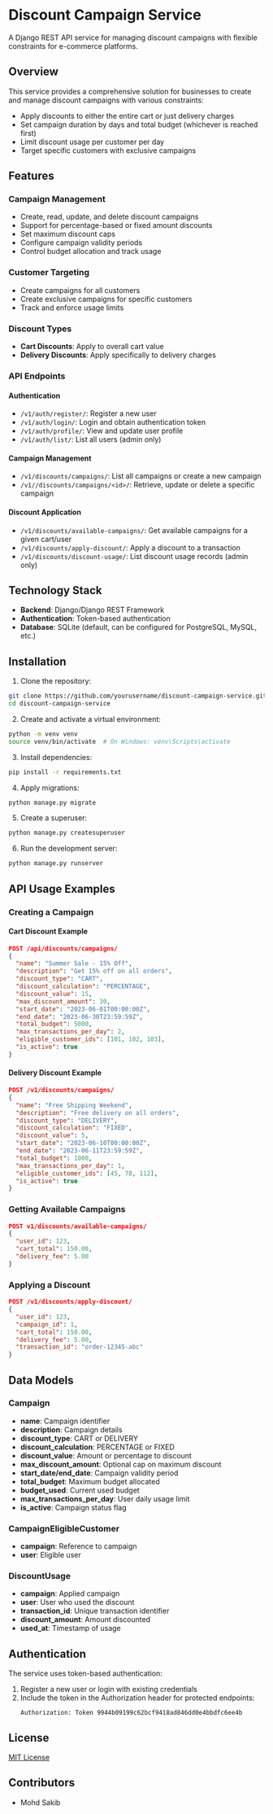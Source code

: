 # Discount Campaign Service

A Django REST API service for managing discount campaigns with flexible constraints for e-commerce platforms.

## Overview

This service provides a comprehensive solution for businesses to create and manage discount campaigns with various constraints:

- Apply discounts to either the entire cart or just delivery charges
- Set campaign duration by days and total budget (whichever is reached first)
- Limit discount usage per customer per day
- Target specific customers with exclusive campaigns

## Features

### Campaign Management
- Create, read, update, and delete discount campaigns
- Support for percentage-based or fixed amount discounts
- Set maximum discount caps
- Configure campaign validity periods
- Control budget allocation and track usage

### Customer Targeting
- Create campaigns for all customers
- Create exclusive campaigns for specific customers
- Track and enforce usage limits

### Discount Types
- **Cart Discounts**: Apply to overall cart value
- **Delivery Discounts**: Apply specifically to delivery charges

### API Endpoints

#### Authentication
- `/v1/auth/register/`: Register a new user
- `/v1/auth/login/`: Login and obtain authentication token
- `/v1/auth/profile/`: View and update user profile
- `/v1/auth/list/`: List all users (admin only)

#### Campaign Management
- `/v1/discounts/campaigns/`: List all campaigns or create a new campaign
- `/v1//discounts/campaigns/<id>/`: Retrieve, update or delete a specific campaign

#### Discount Application
- `/v1/discounts/available-campaigns/`: Get available campaigns for a given cart/user
- `/v1/discounts/apply-discount/`: Apply a discount to a transaction
- `/v1/discounts/discount-usage/`: List discount usage records (admin only)

## Technology Stack

- **Backend**: Django/Django REST Framework
- **Authentication**: Token-based authentication
- **Database**: SQLite (default, can be configured for PostgreSQL, MySQL, etc.)

## Installation

1. Clone the repository:
```bash
git clone https://github.com/yourusername/discount-campaign-service.git
cd discount-campaign-service
```

2. Create and activate a virtual environment:
```bash
python -m venv venv
source venv/bin/activate  # On Windows: venv\Scripts\activate
```

3. Install dependencies:
```bash
pip install -r requirements.txt
```

4. Apply migrations:
```bash
python manage.py migrate
```

5. Create a superuser:
```bash
python manage.py createsuperuser
```

6. Run the development server:
```bash
python manage.py runserver
```

## API Usage Examples

### Creating a Campaign

#### Cart Discount Example
```json
POST /api/discounts/campaigns/
{
  "name": "Summer Sale - 15% Off",
  "description": "Get 15% off on all orders",
  "discount_type": "CART",
  "discount_calculation": "PERCENTAGE",
  "discount_value": 15,
  "max_discount_amount": 30,
  "start_date": "2023-06-01T00:00:00Z",
  "end_date": "2023-06-30T23:59:59Z",
  "total_budget": 5000,
  "max_transactions_per_day": 2,
  "eligible_customer_ids": [101, 102, 103],
  "is_active": true
}
```

#### Delivery Discount Example
```json
POST /v1/discounts/campaigns/
{
  "name": "Free Shipping Weekend",
  "description": "Free delivery on all orders",
  "discount_type": "DELIVERY",
  "discount_calculation": "FIXED",
  "discount_value": 5,
  "start_date": "2023-06-10T00:00:00Z",
  "end_date": "2023-06-11T23:59:59Z",
  "total_budget": 1000,
  "max_transactions_per_day": 1,
  "eligible_customer_ids": [45, 78, 112],
  "is_active": true
}
```

### Getting Available Campaigns

```json
POST v1/discounts/available-campaigns/
{
  "user_id": 123,
  "cart_total": 150.00,
  "delivery_fee": 5.00
}
```

### Applying a Discount

```json
POST /v1/discounts/apply-discount/
{
  "user_id": 123,
  "campaign_id": 1,
  "cart_total": 150.00,
  "delivery_fee": 5.00,
  "transaction_id": "order-12345-abc"
}
```

## Data Models

### Campaign
- **name**: Campaign identifier
- **description**: Campaign details
- **discount_type**: CART or DELIVERY
- **discount_calculation**: PERCENTAGE or FIXED
- **discount_value**: Amount or percentage to discount
- **max_discount_amount**: Optional cap on maximum discount
- **start_date/end_date**: Campaign validity period
- **total_budget**: Maximum budget allocated
- **budget_used**: Current used budget
- **max_transactions_per_day**: User daily usage limit
- **is_active**: Campaign status flag

### CampaignEligibleCustomer
- **campaign**: Reference to campaign
- **user**: Eligible user

### DiscountUsage
- **campaign**: Applied campaign
- **user**: User who used the discount
- **transaction_id**: Unique transaction identifier
- **discount_amount**: Amount discounted
- **used_at**: Timestamp of usage

## Authentication

The service uses token-based authentication:

1. Register a new user or login with existing credentials
2. Include the token in the Authorization header for protected endpoints:
   ```
   Authorization: Token 9944b09199c62bcf9418ad846dd0e4bbdfc6ee4b
   ```

## License

[MIT License](LICENSE)

## Contributors

-  Mohd Sakib

